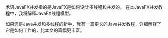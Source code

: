 术语JavaFX并发指的是JavaFX是如何设计多线程和并发的。 在本JavaFX并发教程中，我将解释JavaFX线程模型。  

 

如果您是Java并发和多线程的新手，我有一篇更长的Java并发教程，详细解释了它是如何工作的，比本文的篇幅更丰富。  